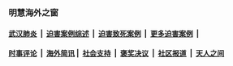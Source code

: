 
### 明慧海外之窗

####  [武汉肺炎](indexes/365.md?t=06211801) &nbsp;|&nbsp;  [迫害案例综述](indexes/328.md?t=06211801) &nbsp;|&nbsp; [迫害致死案例](indexes/277.md?t=06211801)  &nbsp;|&nbsp; [更多迫害案例](indexes/81.md?t=06211801)  &nbsp;|&nbsp; 
####  [时事评论](indexes/19.md?t=06211801) &nbsp;|&nbsp; [海外简讯](indexes/245.md?t=06211801)&nbsp;|&nbsp;  [社会支持](indexes/140.md?t=06211801) &nbsp;|&nbsp; [褒奖决议](indexes/282.md?t=06211801) &nbsp;|&nbsp; [社区报道](indexes/91.md?t=06211801)  &nbsp;|&nbsp; [天人之间](indexes/78.md?t=06211801) 

